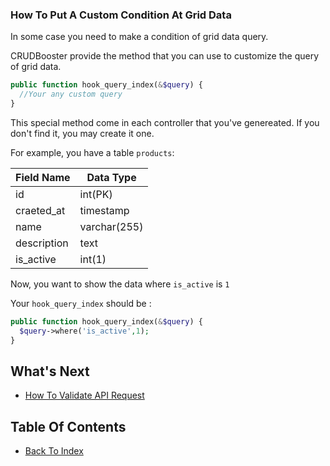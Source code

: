 ### How To Put A Custom Condition At Grid Data

In some case you need to make a condition of grid data query.

CRUDBooster provide the method that you can use to customize the query of grid data. 

```php
public function hook_query_index(&$query) {
  //Your any custom query
}
```
This special method come in each controller that you've genereated. If you don't find it, you may create it one.

For example, you have a table `products`: 

| Field Name | Data Type | 
| ---------- | --------- |
| id | int(PK) |
| craeted_at | timestamp |
| name | varchar(255) |
| description | text | 
| is_active | int(1) |

Now, you want to show the data where `is_active` is `1`

Your `hook_query_index` should be :

```php
public function hook_query_index(&$query) {
  $query->where('is_active',1);
}
```

## What's Next
- [How To Validate API Request](./how-to-validate-api-request.md)

## Table Of Contents
- [Back To Index](./index.md)